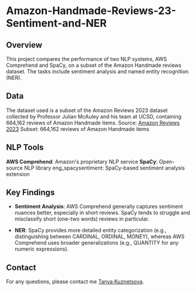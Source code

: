 # Amazon-Handmade-Reviews-23-Sentiment-and-NER
## Overview
This project compares the performance of two NLP systems, AWS Comprehend and SpaCy, on a subset of the Amazon Handmade reviews dataset. The tasks include sentiment analysis and named entity recognition (NER).

## Data
The dataset used is a subset of the Amazon Reviews 2023 dataset collected by Professor Julian McAuley and his team at UCSD, containing 664,162 reviews of Amazon Handmade items.
Source: [Amazon Reviews 2023](https://amazon-reviews-2023.github.io/)
Subset: 664,162 reviews of Amazon Handmade items

## NLP Tools
**AWS Comprehend**: Amazon's proprietary NLP service
**SpaCy**: Open-source NLP library
eng_spacysentiment: SpaCy-based sentiment analysis extension 

## Key Findings
- **Sentiment Analysis**:
AWS Comprehend generally captures sentiment nuances better, especially in short reviews.
SpaCy tends to struggle and misclassify short (one-two words) reviews in particular. 

- **NER**: 
SpaCy provides more detailed entity categorization (e.g., distinguishing between CARDINAL, ORDINAL, MONEY), whereas AWS Comprehend uses broader generalizations (e.g., QUANTITY for any numeric expressions).


## Contact
For any questions, please contact me [Tanya Kuznetsova](mailto:tanya_kuznetsova@icloud.com).
